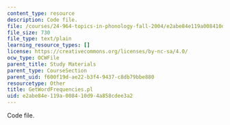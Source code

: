 ```yaml
---
content_type: resource
description: Code file.
file: /courses/24-964-topics-in-phonology-fall-2004/e2abe84e119a008410d94a858cdee3a2_GetWordFrequencies.pl
file_size: 730
file_type: text/plain
learning_resource_types: []
license: https://creativecommons.org/licenses/by-nc-sa/4.0/
ocw_type: OCWFile
parent_title: Study Materials
parent_type: CourseSection
parent_uid: f600f19d-ae22-b3f4-9437-c8db79bbe880
resourcetype: Other
title: GetWordFrequencies.pl
uid: e2abe84e-119a-0084-10d9-4a858cdee3a2
---
```

Code file.